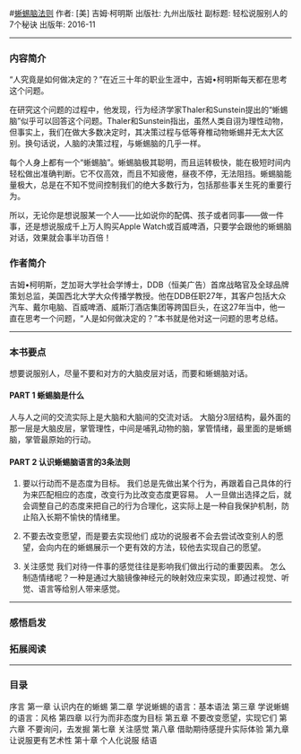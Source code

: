 #[蜥蜴脑法则](https://book.douban.com/subject/26892353/)
作者:  [美] 吉姆·柯明斯
出版社: 九州出版社
副标题: 轻松说服别人的7个秘诀
出版年: 2016-11
***
### 内容简介 
“人究竟是如何做决定的？”在近三十年的职业生涯中，吉姆•柯明斯每天都在思考这个问题。

在研究这个问题的过程中，他发现，行为经济学家Thaler和Sunstein提出的“蜥蜴脑”似乎可以回答这个问题。Thaler和Sunstein指出，虽然人类自诩为理性动物，但事实上，我们在做大多数决定时，其决策过程与低等脊椎动物蜥蜴并无太大区别。换句话说，人脑的决策过程，与蜥蜴脑的几乎一样。

每个人身上都有一个“蜥蜴脑”。蜥蜴脑极其聪明，而且运转极快，能在极短时间内轻松做出准确判断。它不仅高效，而且不知疲倦，昼夜不停，无法阻挡。蜥蜴脑能量极大，总是在不知不觉间控制我们的绝大多数行为，包括那些事关生死的重要行为。

所以，无论你是想说服某一个人——比如说你的配偶、孩子或者同事——做一件事，还是想说服成千上万人购买Apple Watch或百威啤酒，只要学会跟他的蜥蜴脑对话，效果就会事半功百倍！

### 作者简介 
吉姆•柯明斯，芝加哥大学社会学博士，DDB（恒美广告）首席战略官及全球品牌策划总监，美国西北大学大众传播学教授。他在DDB任职27年，其客户包括大众汽车、戴尔电脑、百威啤酒、威斯汀酒店集团等跨国巨头，在这27年当中，他一直在思考一个问题，“人是如何做决定的？”本书就是他对这一问题的思考总结。

***
### 本书要点
想要说服别人，尽量不要和对方的大脑皮层对话，而要和蜥蜴脑对话。

#### PART 1 蜥蜴脑是什么
人与人之间的交流实际上是大脑和大脑间的交流对话。
大脑分3层结构，最外面的那一层是大脑皮层，掌管理性，中间是哺乳动物的脑，掌管情绪，最里面的是蜥蜴脑，掌管最原始的行动。

#### PART 2 认识蜥蜴脑语言的3条法则
1. 要以行动而不是态度为目标。
我们总是先做出某个行为，再跟着自己具体的行为来匹配相应的态度，改变行为比改变态度更容易。
人一旦做出选择之后，就会调整自己的态度来把自己的行为合理化，这实际上是一种自我保护机制，防止陷入长期不愉快的情绪里。

2. 不要去改变愿望，而是要去实现他们
成功的说服者不会去尝试改变别人的愿望，会向内在的蜥蜴展示一个更有效的方法，较他去实现自己的愿望。

3. 关注感觉
我们对待一件事的感觉往往是影响我们做出行动的重要因素。
怎么制造情绪呢？一种是通过大脑镜像神经元的映射效应来实现，即通过视觉、听觉、语言等给别人带来感觉。


***
### 感悟启发
### 拓展阅读
***
### 目录
序言 
第一章 认识内在的蜥蜴 
第二章 学说蜥蜴的语言：基本语法
第三章 学说蜥蜴的语言：风格
第四章 以行为而非态度为目标
第五章 不要改变愿望，实现它们 
第六章 不要询问，去发掘 
第七章 关注感觉 
第八章 借助期待感提升实际体验 
第九章 让说服更有艺术性 
第十章 个人化说服
结语